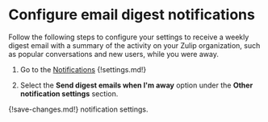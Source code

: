 # Configure email digest notifications

Follow the following steps to configure your settings to receive a weekly digest email
with a summary of the activity on your Zulip organization, such as popular
conversations and new users, while you were away.

1. Go to the [Notifications](/#settings/notifications)
{!settings.md!}

2. Select the **Send digest emails when I'm away** option under the
**Other notification settings** section.

{!save-changes.md!} notification settings.
